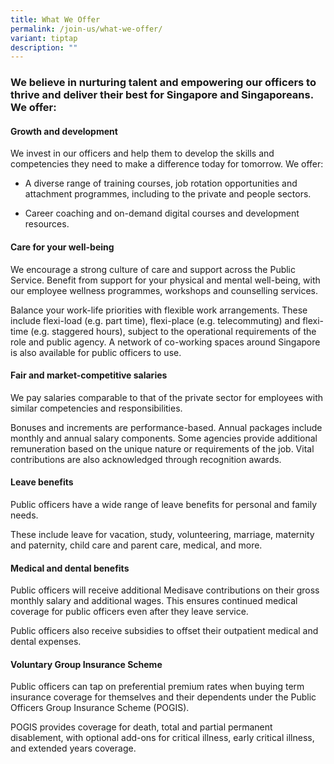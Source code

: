 ```yaml
---
title: What We Offer
permalink: /join-us/what-we-offer/
variant: tiptap
description: ""
---
```

<h3>We believe in nurturing talent and empowering our officers to thrive and deliver their best for Singapore and Singaporeans. We offer:</h3>
<h4><strong>Growth and development</strong></h4>
<p>We invest in our officers and help them to develop the skills and competencies
they need to make a difference today for tomorrow. We offer:</p>
<ul>
<li>
<p>A diverse range of training courses, job rotation opportunities and attachment
programmes, including to the private and people sectors.</p>
</li>
<li>
<p>Career coaching and on-demand digital courses and development resources.</p>
</li>
</ul>
<h4><strong>Care for your well-being</strong></h4>
<p>We encourage a strong culture of care and support across the Public Service.
Benefit from support for your physical and mental well-being, with our
employee wellness programmes, workshops and counselling services.</p>
<p>Balance your work-life priorities with flexible work arrangements. These
include flexi-load (e.g. part time), flexi-place (e.g. telecommuting) and
flexi-time (e.g. staggered hours), subject to the operational requirements
of the role and public agency. A network of co-working spaces around Singapore
is also available for public officers to use.</p>
<h4><strong>Fair and market-competitive salaries</strong></h4>
<p>We pay salaries comparable to that of the private sector for employees
with similar competencies and responsibilities.&nbsp;</p>
<p>Bonuses and increments are performance-based. Annual packages include
monthly and annual salary components. Some agencies provide additional
remuneration based on the unique nature or requirements of the job. Vital
contributions are also acknowledged through recognition awards.</p>
<h4><strong>Leave benefits</strong></h4>
<p>Public officers have a wide range of leave benefits for personal and family
needs.</p>
<p>These include leave for vacation, study, volunteering, marriage, maternity
and paternity, child care and parent care, medical, and more.</p>
<h4><strong>Medical and dental benefits</strong></h4>
<p>Public officers will receive additional Medisave contributions on their
gross monthly salary and additional wages. This ensures continued medical
coverage for public officers even after they leave service.</p>
<p>Public officers also receive subsidies to offset their outpatient medical
and dental expenses.</p>
<h4><strong>Voluntary Group Insurance Scheme </strong></h4>
<p>Public officers can tap on preferential premium rates when buying term
insurance coverage for themselves and their dependents under the Public
Officers Group Insurance Scheme (POGIS).</p>
<p>POGIS provides coverage for death, total and partial permanent disablement,
with optional add-ons for critical illness, early critical illness, and
extended years coverage.</p>
<p>
<br>
<br>
</p>
